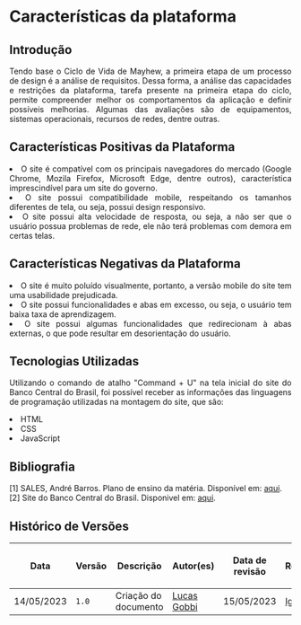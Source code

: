 <div class="body">

# Características da plataforma 

## Introdução

<div align="justify">

Tendo base o Ciclo de Vida de Mayhew, a primeira etapa de um processo de design é a análise de requisitos. Dessa forma, a análise das capacidades e restrições da plataforma, tarefa presente na primeira etapa do ciclo, permite compreender melhor os comportamentos da aplicação e definir possíveis melhorias. Algumas das avaliações são de equipamentos, sistemas operacionais, recursos de redes, dentre outras.

## Características Positivas da Plataforma

<li>O site é compatível com os principais navegadores do mercado (Google Chrome, Mozila Firefox, Microsoft Edge, dentre outros), característica imprescindível para um site do governo.
<li>O site possui compatibilidade mobile, respeitando os tamanhos diferentes de tela, ou seja, possui design responsivo.
<li>O site possui alta velocidade de resposta, ou seja, a não ser que o usuário possua problemas de rede, ele não terá problemas com demora em certas telas.

## Características Negativas da Plataforma

<li>O site é muito poluído visualmente, portanto, a versão mobile do site tem uma usabilidade prejudicada.
<li>O site possui funcionalidades e abas em excesso, ou seja, o usuário tem baixa taxa de aprendizagem.
<li>O site possui algumas funcionalidades que redirecionam à abas externas, o que pode resultar em desorientação do usuário.

## Tecnologias Utilizadas

Utilizando o comando de atalho "Command + U" na tela inicial do site do Banco Central do Brasil, foi possível receber as informações das linguagens de programação utilizadas na montagem do site, que são:

<li> HTML
<li> CSS
<li> JavaScript

</div>

## Bibliografia
[1] SALES, André Barros. Plano de ensino da matéria. Disponível em: [aqui](https://aprender3.unb.br/pluginfile.php/2523434/mod_resource/content/3/Apresentacao%20Cap05.pdf). <br>
[2] Site do Banco Central do Brasil. Disponivel em: [aqui](https://www.bcb.gov.br/).<br>

## Histórico de Versões

| <p align="center">Data</p> | <p align="center">Versão</p> | <p align="center">Descrição</p> | <p align="center">Autor(es)</p> | <p align="center">Data de revisão</p> | <p align="center">Revisor(es)</p> |
| ---------- | --------- | -------------------- | ----------------- | --------------- | ---------- |
| 14/05/2023 | `1.0`     | Criação do documento | [Lucas Gobbi](https://github.com/LucasBergholz) | 15/05/2023 | [Igor Penha](https://github.com/igorpenhaa) |

</div>
